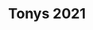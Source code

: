 ---
title: "Tonys 2021"
layout: json-show
show: tonys
year: '2021'
permalink: /api/v1/tonys/2021/index.json
---